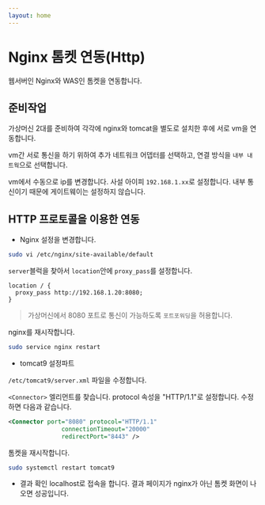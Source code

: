```yaml
---
layout: home
---
```


# Nginx 톰켓 연동(Http)
웹서버인 Nginx와 WAS인 톰켓을 연동합니다.

## 준비작업
가상머신 2대를 준비하여 각각에 nginx와 tomcat을 별도로 설치한 후에 서로 vm을 연동합니다.

vm간 서로 통신을 하기 위하여 추가 네트워크 어뎁터를 선택하고, 연결 방식을 `내부 내트웍`으로 선택합니다.

vm에서 수동으로 ip를 변경합니다. 사설 아이피 `192.168.1.xx`로 설정합니다. 내부 통신이기 때문에 게이트웨이는 설정하지 않습니다.


## HTTP 프로토콜을 이용한 연동
* Nginx 설정을 변경합니다.

```bash
sudo vi /etc/nginx/site-available/default
```

`server`블럭을 찾아서 `location`안에 `proxy_pass`를 설정합니다.
```
location / {
  proxy_pass http://192.168.1.20:8080;
}
```
> 가상머신에서 8080 포트로 통신이 가능하도록 `포트포워딩`을 허용합니다.

nginx를 재시작합니다.
```bash
sudo service nginx restart
```

* tomcat9 설정파트

`/etc/tomcat9/server.xml` 파일을 수정합니다.

`<Connector>` 엘리먼트를 찾습니다. protocol 속성을 "HTTP/1.1"로 설정합니다.
수정하면 다음과 같습니다.
```xml
<Connector port="8080" protocol="HTTP/1.1"
               connectionTimeout="20000"
               redirectPort="8443" />
```

톰켓을 재시작합니다.

```bash
sudo systemctl restart tomcat9 
```

* 결과 확인
localhost로 접속을 합니다. 결과 페이지가 nginx가 아닌 톰켓 화면이 나오면 성공입니다.


